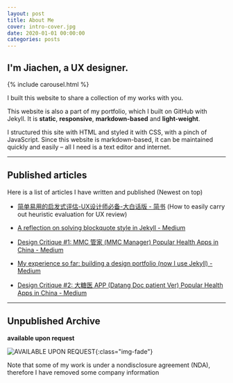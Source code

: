 ```yaml
---
layout: post
title: About Me
cover: intro-cover.jpg
date: 2020-01-01 00:00:00
categories: posts
---
```


## I'm Jiachen, a UX designer.

{% include carousel.html %}

I built this website to share a collection of my works with you.

This website is also a part of my portfolio, which I built on GitHub with Jekyll. It is **static**, **responsive**, **markdown-based** and **light-weight**.

I structured this site with HTML and styled it with CSS, with a pinch of JavaScript. Since this website is markdown-based, it can be maintained quickly and easily – all I need is a text editor and internet.

---
##  Published articles
Here is a list of articles I have written and published (Newest on top)

- [简单易用的启发式评估-UX设计师必备-大白话版 - 简书](https://www.jianshu.com/p/6903f48ea240) (How to easily carry out heuristic evaluation for UX review)

- [A reflection on solving blockquote style in Jekyll - Medium](https://medium.com/@cjcnex/a-reflection-on-solving-blockquote-style-in-jekyll-e6109c8c03a)

- [Design Critique #1: MMC 管家 (MMC Manager) Popular Health Apps in China - Medium](https://medium.com/@cjcnex/design-critique-1-mmc-%E7%AE%A1%E5%AE%B6-mmc-manager-popular-health-apps-in-china-d9acb0761f38)

- [My experience so far: building a design portfolio (now I use Jekyll) - Medium](https://medium.com/@cjcnex/my-experience-so-far-building-a-design-portfolio-now-i-use-jekyll-378fe94cb816)

- [Design Critique #2: 大糖医 APP (Datang Doc patient Ver) Popular Health Apps in China - Medium](https://medium.com/@cjcnex/design-critique-2-%E5%A4%A7%E7%B3%96%E5%8C%BB-app-sugar-doc-popular-health-apps-in-china-2a4805eed5e2)

---
## Unpublished Archive

**available upon request**


![AVAILABLE UPON REQUEST]({{site.baseurl}}/assets/images/killlakill.png){:class="img-fade"}

Note that some of my work is under a nondisclosure agreement (NDA), therefore I have removed some  company information
